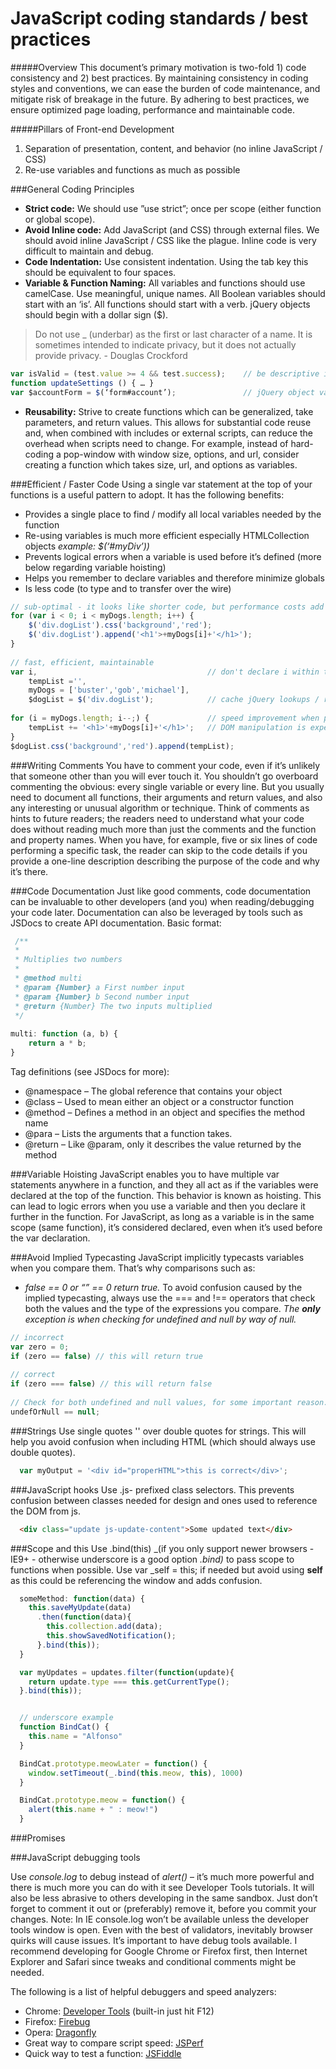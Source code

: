 # JavaScript coding standards / best practices

#####Overview
This document’s primary motivation is two-fold 1) code consistency and 2) best practices.  By maintaining consistency in coding styles and conventions, we can ease the burden of code maintenance, and mitigate risk of breakage in the future. By adhering to best practices, we ensure optimized page loading, performance and maintainable code.

#####Pillars of Front-end Development
1. Separation of presentation, content, and behavior (no inline JavaScript / CSS)
2. Re-use variables and functions as much as possible

###General Coding Principles
* **Strict code:**  We should use ”use strict”;  once per scope (either function or global scope).
* **Avoid Inline code:** Add JavaScript (and CSS) through external files.  We should avoid inline JavaScript / CSS like the plague.  Inline code is very difficult to maintain and debug.
* **Code Indentation:** Use consistent indentation.  Using the tab key this should be equivalent to four spaces.
* **Variable & Function Naming:** All variables and functions should use camelCase.  Use meaningful, unique names.  All Boolean variables should start with an ‘is’. All functions should start with a verb. jQuery objects should begin with a dollar sign ($). 
> Do not use _ (underbar) as the first or last character of a name. It is sometimes intended to indicate privacy, but it does not actually provide privacy. - Douglas Crockford

  ```js
  var isValid = (test.value >= 4 && test.success);    // be descriptive in the variables purpose
  function updateSettings () { … }
  var $accountForm = $(‘form#account’);               // jQuery object var
  ```
  
* **Reusability:** Strive to create functions which can be generalized, take parameters, and return values. This allows for substantial code reuse and, when combined with includes or external scripts, can reduce the overhead when scripts need to change.  For example, instead of hard-coding a pop-window with window size, options, and url, consider creating a function which takes size, url, and options as variables.
 
###Efficient / Faster Code
Using a single var statement at the top of your functions is a useful pattern to adopt.  It has the following benefits: 
* Provides a single place to find / modify all local variables needed by the function 
* Re-using variables is much more efficient especially HTMLCollection objects *example: $(‘#myDiv’))* 
* Prevents logical errors when a variable is used before it’s defined (more below regarding variable hoisting)
* Helps you remember to declare variables and therefore minimize globals
* Is less code (to type and to transfer over the wire)

```js
// sub-optimal - it looks like shorter code, but performance costs add up quickly
for (var i < 0; i < myDogs.length; i++) {
    $('div.dogList').css('background','red');
    $('div.dogList').append('<h1'>+myDogs[i]+'</h1>');
}
 
// fast, efficient, maintainable
var i,                                      // don't declare i within the loop
    tempList ='',
    myDogs = ['buster','gob','michael'],    
    $dogList = $('div.dogList');            // cache jQuery lookups / re-use variables
 
for (i = myDogs.length; i--;) {             // speed improvement when possible
    tempList += '<h1>'+myDogs[i]+'</h1>';   // DOM manipulation is expensive, build your data, then append it
}
$dogList.css('background','red').append(tempList);
```

###Writing Comments
You have to comment your code, even if it’s unlikely that someone other than you will ever touch it.  You shouldn’t go overboard commenting the obvious: every single variable or every line.  But you usually need to document all functions, their arguments and return values, and also any interesting or unusual algorithm or technique. 
Think of comments as hints to future readers; the readers need to understand what your code does without reading much more than just the comments and the function and property names.  When you have, for example, five or six lines of code performing a specific task, the reader can skip to the code details if you provide a one-line description describing the purpose of the code and why it’s there.

###Code Documentation
Just like good comments, code documentation can be invaluable to other developers (and you) when reading/debugging your code later.  Documentation can also be leveraged by tools such as JSDocs to create API documentation.
Basic format:
 
```js
 /**
 *
 * Multiplies two numbers
 *
 * @method multi
 * @param {Number} a First number input
 * @param {Number} b Second number input
 * @return {Number} The two inputs multiplied
 */
 
multi: function (a, b) {
    return a * b;
}
```

Tag definitions (see JSDocs for more):
* @namespace – The global reference that contains your object
* @class – Used to mean either an object or a constructor function
* @method – Defines a method in an object and specifies the method name
* @para – Lists the arguments that a function takes. 
* @return – Like @param, only it describes the value returned by the method

###Variable Hoisting
JavaScript enables you to have multiple var statements anywhere in a function, and they all act as if the variables were declared at the top of the function.  This behavior is known as hoisting.  This can lead to logic errors when you use a variable and then you declare it further in the function.  For JavaScript, as long as a variable is in the same scope (same function), it’s considered declared, even when it’s used before the var declaration.  


###Avoid Implied Typecasting
JavaScript implicitly typecasts variables when you compare them.  That’s why comparisons such as:
* *false == 0 or “” == 0  return true.*
To avoid confusion caused by the implied typecasting, always use the === and !== operators that check both the values and the type of the expressions you compare.  *The **only** exception is when checking for undefined and null by way of null.*

```js
// incorrect
var zero = 0;
if (zero == false) // this will return true
 
// correct
if (zero === false) // this will return false
 
// Check for both undefined and null values, for some important reason.
undefOrNull == null;
```

###Strings
Use single quotes '' over double quotes for strings.  This will help you avoid confusion when including HTML (which should always use double quotes).

```js
  var myOutput = '<div id="properHTML">this is correct</div>';
```

###JavaScript hooks
Use .js- prefixed class selectors.  This prevents confusion between classes needed for design and ones used to reference the DOM from js.

```html
  <div class="update js-update-content">Some updated text</div>
```

###Scope and this
Use .bind(this) _(if you only support newer browsers - IE9+ - otherwise underscore is a good option _.bind)_ to pass scope to functions when possible.  Use var \_self = this; if needed but avoid using __self__ as this could be referencing the window and adds confusion.

```js
  someMethod: function(data) {
    this.saveMyUpdate(data)
      .then(function(data){
        this.collection.add(data);
        this.showSavedNotification();
      }.bind(this));
  }

  var myUpdates = updates.filter(function(update){
    return update.type === this.getCurrentType();
  }.bind(this));


  // underscore example
  function BindCat() {
    this.name = "Alfonso"
  }

  BindCat.prototype.meowLater = function() {
    window.setTimeout(_.bind(this.meow, this), 1000)
  }

  BindCat.prototype.meow = function() {
    alert(this.name + " : meow!")
  }
```

###Promises


###JavaScript debugging tools

Use *console.log* to debug instead of *alert()* – it’s much more powerful and there is much more you can do with it see Developer Tools tutorials.  It will also be less abrasive to others developing in the same sandbox.  Just don’t forget to comment it out or (preferably) remove it, before you commit your changes.  Note: In IE console.log won’t be available unless the developer tools window is open.
Even with the best of validators, inevitably browser quirks will cause issues.  It’s important to have debug tools available.  I recommend developing for Google Chrome or Firefox first, then Internet Explorer and Safari since tweaks and conditional comments might be needed.

The following is a list of helpful debuggers and speed analyzers:
* Chrome: [Developer Tools](https://developer.chrome.com/devtools/index) (built-in just hit F12)
* Firefox: [Firebug](http://getfirebug.com/)
* Opera: [Dragonfly](http://www.opera.com/dragonfly/)
* Great way to compare script speed: [JSPerf](http://jsperf.com/)
* Quick way to test a function:  [JSFiddle](http://www.jsfiddle.net/)




